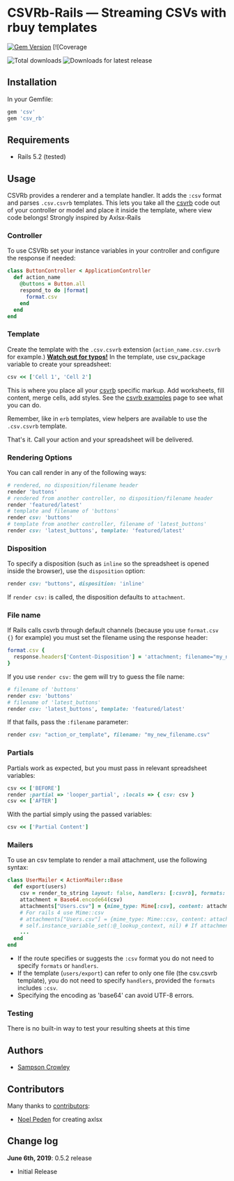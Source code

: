 CSVRb-Rails &mdash; Streaming CSVs with rbuy templates
===================================================

[![Gem
Version](https://badge.fury.io/rb/csv_rb.svg)](http://badge.fury.io/rb/csv_rb)
[![Coverage

![Total downloads](http://ruby-gem-downloads-badge.herokuapp.com/csv_rb?type=total)
![Downloads for latest release](http://ruby-gem-downloads-badge.herokuapp.com/csv_rb/0.5.1?label=0.5.1)

## Installation

In your Gemfile:

```ruby
gem 'csv'
gem 'csv_rb'
```

## Requirements

* Rails 5.2 (tested)

## Usage

CSVRb provides a renderer and a template handler. It adds the `:csv` format and parses `.csv.csvrb` templates. This lets you take all the [csvrb](https://github.com/SampsonCrowley/csvrb) code out of your controller or model and place it inside the template, where view code belongs! Strongly inspired by Axlsx-Rails

### Controller

To use CSVRb set your instance variables in your controller and configure the response if needed:

```ruby
class ButtonController < ApplicationController
  def action_name
    @buttons = Button.all
    respond_to do |format|
      format.csv
    end
  end
end
```

### Template

Create the template with the `.csv.csvrb` extension (`action_name.csv.csvrb` for example.) [**Watch out for typos!**](#troubleshooting) In the template, use csv_package variable to create your spreadsheet:

```ruby
csv << ['Cell 1', 'Cell 2']
```

This is where you place all your [csvrb](https://github.com/SampsonCrowley/csvrb) specific markup. Add worksheets, fill content, merge cells, add styles. See the [csvrb examples](https://github.com/SampsonCrowley/csvrb/tree/master/examples/example.rb) page to see what you can do.

Remember, like in `erb` templates, view helpers are available to use the `.csv.csvrb` template.

That's it. Call your action and your spreadsheet will be delivered.

### Rendering Options

You can call render in any of the following ways:

```ruby
# rendered, no disposition/filename header
render 'buttons'
# rendered from another controller, no disposition/filename header
render 'featured/latest'
# template and filename of 'buttons'
render csv: 'buttons'
# template from another controller, filename of 'latest_buttons'
render csv: 'latest_buttons', template: 'featured/latest'
```

### Disposition

To specify a disposition (such as `inline` so the spreadsheet is opened inside the browser), use the `disposition` option:

```ruby
render csv: "buttons", disposition: 'inline'
```

If `render csv:` is called, the disposition defaults to `attachment`.

### File name

If Rails calls csvrb through default channels (because you use `format.csv {}` for example) you must set the filename using the response header:

```ruby
format.csv {
  response.headers['Content-Disposition'] = 'attachment; filename="my_new_filename.csv"'
}
```

If you use `render csv:` the gem will try to guess the file name:

```ruby
# filename of 'buttons'
render csv: 'buttons'
# filename of 'latest_buttons'
render csv: 'latest_buttons', template: 'featured/latest'
```

If that fails, pass the `:filename` parameter:

```ruby
render csv: "action_or_template", filename: "my_new_filename.csv"
```

### Partials

Partials work as expected, but you must pass in relevant spreadsheet variables:

```ruby
csv << ['BEFORE']
render :partial => 'looper_partial', :locals => { csv: csv }
csv << ['AFTER']
```

With the partial simply using the passed variables:

```ruby
csv << ['Partial Content']
```

### Mailers

To use an csv template to render a mail attachment, use the following syntax:

```ruby
class UserMailer < ActionMailer::Base
  def export(users)
    csv = render_to_string layout: false, handlers: [:csvrb], formats: [:csv], template: "users/export", locals: {users: users}
    attachment = Base64.encode64(csv)
    attachments["Users.csv"] = {mime_type: Mime[:csv], content: attachment, encoding: 'base64'}
    # For rails 4 use Mime::csv
    # attachments["Users.csv"] = {mime_type: Mime::csv, content: attachment, encoding: 'base64'}
    # self.instance_variable_set(:@_lookup_context, nil) # If attachments are rendered as content, try this and open an issue
    ...
  end
end
```

* If the route specifies or suggests the `:csv` format you do not need to specify `formats` or `handlers`.
* If the template (`users/export`) can refer to only one file (the csv.csvrb template), you do not need to specify `handlers`, provided the `formats` includes `:csv`.
* Specifying the encoding as 'base64' can avoid UTF-8 errors.

### Testing

There is no built-in way to test your resulting sheets at this time

## Authors

* [Sampson Crowley](https://github.com/SampsonCrowley)

## Contributors

Many thanks to [contributors](https://github.com/SampsonCrowley/csv_rb/graphs/contributors):

* [Noel Peden](https://github.com/straydogstudio) for creating axlsx

## Change log

**June 6th, 2019**: 0.5.2 release

- Initial Release
